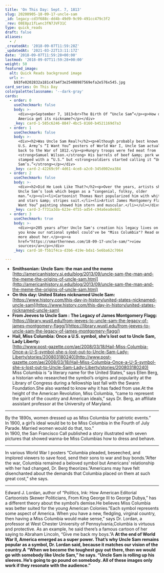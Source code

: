 ```yaml
---
title: 'On This Day: Sept. 7, 1813'
slug: 20200905-18-09-17-uncle-sam
_id: legacy-cd3f688c-dd4b-49d9-9c99-491cc479c3f2
_rev: O8E8pz1fLwnc3fN7JVF31C
type: quick_reads
draft: false
aliases:
  - /
_createdAt: '2018-09-07T11:59:28Z'
_updatedAt: '2021-03-22T13:11:17Z'
date: '2018-09-07T11:59:28+00:00'
lastmod: '2018-09-07T11:59:28+00:00'
weight: 50
featured_image:
  alt: Quick Reads background image
  url: >-
    b93fe0202832a181c47a4f3e25408987569efa2e576x545.jpg
card_series: On This Day
colorpaletteclassname: '--dark-gray'
cards:
  - order: 0
    useCheckmark: false
    body: >-
      <div><p>September 7, 1813<br>The Birth Of “Uncle Sam”</p><p>How did
      America get its nickname?</p></div>
    _key: card-1-585c6246-8847-4bc5-8160-b4521169d7a3
  - order: 1
    useCheckmark: false
    body: >-
      <div><h2>Was Uncle Sam Real?</h2><p>Although probably best known from the
      U.S. Army’s “I Want You” posters of World War I, Uncle Sam actually dates
      back to the War of 1812.</p><p>Hungry troops were fed meat from
      <strong>Samuel Wilson.</strong> His barrels of beef &amp; pork were
      stamped with a “U.S.” but <strong>soldiers started calling it “Uncle
      Sam’s.”</strong></p></div>
    _key: card-2-42269c9f-4d61-4ce8-a2c0-345d002ea384
  - order: 2
    useCheckmark: false
    body: >-
      <div><h2>Did He Look Like That?</h2><p>Over the years, artists shaped
      Uncle Sam’s look which began as a “congenial, folksy, older
      man.”</p><ul><li>Cartoonist Thomas Nast popularized him with white beard
      and stars &amp; stripes suit.</li><li>Artist James Montgomery Flagg’s “I
      Want You” painting showed him stern and muscular.</li></ul></div>
    _key: card-3-f731a3da-623e-4f55-ad54-c94a6ea8e8d1
  - order: 3
    useCheckmark: true
    body: >-
      <div><p>205 years after Uncle Sam's creation his legacy lives on - but did
      you know our national symbol could've be "Miss Columbia"? Read on to learn
      more about her.</p><p><a
      href="https://smarthernews.com/18-09-17-uncle-sam/">view
      sources</a></p></div>
    _key: card-10-f5b1f4ca-d3b6-419e-bda1-5e6ba62c7064

---
```

* **Smithsonian: Uncle Sam: the man and the meme**  
[http://americanhistory.si.edu/blog/2013/09/uncle-sam-the-man-and-the-meme-the-origins-of-uncle-sam.html](http://americanhistory.si.edu/blog/2013/09/uncle-sam-the-man-and-the-meme-the-origins-of-uncle-sam.html)
* **On this day: United States nicknamed Uncle Sam:**  
[https://www.history.com/this-day-in-history/united-states-nicknamed-uncle-sam](https://www.history.com/this-day-in-history/united-states-nicknamed-uncle-sam)
* **From Jeeves to Uncle Sam : The Legacy of James Montgomery Flagg:**  
[https://library.wustl.edu/from-jeeves-to-uncle-sam-the-legacy-of-james-montgomery-flagg/](https://library.wustl.edu/from-jeeves-to-uncle-sam-the-legacy-of-james-montgomery-flagg/)
* **Hail, Miss Columbia: Once a U.S. symbol, she’s lost out to Uncle Sam, Lady Liberty:**  
[http://www.post-gazette.com/ae/2008/03/18/Hail-Miss-Columbia-Once-a-U-S-symbol-she-s-lost-out-to-Uncle-Sam-Lady-Liberty/stories/200803180240](http://www.post-gazette.com/ae/2008/03/18/Hail-Miss-Columbia-Once-a-U-S-symbol-she-s-lost-out-to-Uncle-Sam-Lady-Liberty/stories/200803180240)  
Miss Columbia is “a literary name for the United States,” says Ellen Berg, a historian who researched the symbol’s origins and popularity at the Library of Congress during a fellowship last fall with the Swann Foundation.She also wanted to know why it has faded from use.At the height of the American Revolution, Miss Columbia, “came to represent the spirit of the country and American ideals,” says Dr. Berg, an affiliate assistant professor at the University of Maryland.  
***  
By the 1890s, women dressed up as Miss Columbia for patriotic events.”  
In 1900, a girl’s ideal would be to be Miss Columbia in the Fourth of July Parade. Married women would do that, too.”  
In 1900, the San Francisco Call published a story illustrated with seven pictures that showed wanna-be Miss Columbias how to dress and behave.  
***  
In various World War I posters “Columbia pleaded, beseeched, and implored viewers to save food, send their sons to war and buy bonds.”After the war, Columbia remained a beloved symbol but Americans’ relationship with her had changed, Dr. Berg theorizes.”Americans may have felt disenchanted about the demands that Columbia placed on them at such great cost,” she says.  
***  
Edward J. Lordan, author of “Politics, Ink: How American Editorial Cartoonists Skewer Politicians, From King George III to George Dubya,” has a different theory about the symbol’s demise.He believes Miss Columbia was better suited for the young American Colonies.”Each symbol represents some aspect of America. When you have a new, fledgling, virginal country, then having a Miss Columbia would make sense,” says Dr. Lordan, a professor at West Chester University of Pennsylvania,Columbia is virtuous and protective. As an example, he said there’s a famous cartoon of her saying to Abraham Lincoln, “Give me back my boys.”A **At the end of World War II, America emerged as a super power. That’s why Uncle Sam remains popular as a symbol, Dr. Lordan said, because it matches our vision of the country.A** **“When we become the toughest guy out there, then we would go with somebody like Uncle Sam,” he says. “Uncle Sam is rolling up his sleeves. He’s going to go pound on somebody. All of these images only work if they resonate with the audience.”**